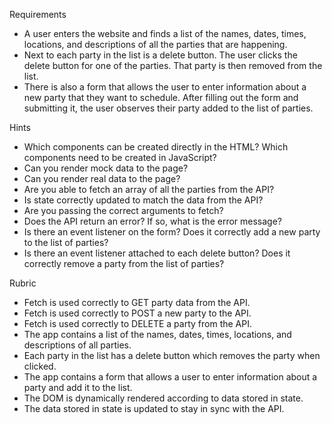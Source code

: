 Requirements
- A user enters the website and finds a list of the names, dates, times, locations, and descriptions of all the parties that are happening.
- Next to each party in the list is a delete button. The user clicks the delete button for one of the parties. That party is then removed from the list.
- There is also a form that allows the user to enter information about a new party that they want to schedule. After filling out the form and submitting it, the user observes their party added to the list of parties.

Hints
- Which components can be created directly in the HTML? Which components need to be created in JavaScript?
- Can you render mock data to the page?
- Can you render real data to the page?
- Are you able to fetch an array of all the parties from the API?
- Is state correctly updated to match the data from the API?
- Are you passing the correct arguments to fetch?
- Does the API return an error? If so, what is the error message?
- Is there an event listener on the form? Does it correctly add a new party to the list of parties?
- Is there an event listener attached to each delete button? Does it correctly remove a party from the list of parties?

Rubric
- Fetch is used correctly to GET party data from the API.
- Fetch is used correctly to POST a new party to the API.
- Fetch is used correctly to DELETE a party from the API.
- The app contains a list of the names, dates, times, locations, and descriptions of all parties.
- Each party in the list has a delete button which removes the party when clicked.
- The app contains a form that allows a user to enter information about a party and add it to the list.
- The DOM is dynamically rendered according to data stored in state.
- The data stored in state is updated to stay in sync with the API.